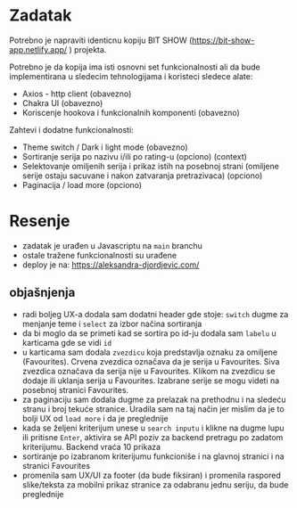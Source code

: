 # Zadatak
Potrebno je napraviti identicnu kopiju BIT SHOW (https://bit-show-app.netlify.app/ ) projekta.

Potrebno je da kopija ima isti osnovni set funkcionalnosti ali da bude implementirana u sledecim tehnologijama i koristeci sledece alate: 
- Axios - http client (obavezno)
- Chakra UI (obavezno)
- Koriscenje hookova i funkcionalnih komponenti (obavezno)

Zahtevi i dodatne funkcionalnosti:
- Theme switch / Dark i light mode (obavezno)
- Sortiranje serija po nazivu i/ili po rating-u (opciono) (context)
- Selektovanje omiljenih serija i prikaz istih na posebnoj strani (omiljene serije ostaju sacuvane i nakon zatvaranja pretrazivaca) (opciono)
- Paginacija / load more (opciono)

# Resenje

- zadatak je urađen u Javascriptu na `main` branchu
- ostale tražene funkcionalnosti su urađene
- deploy je na: https://aleksandra-djordjevic.com/

## objašnjenja

- radi boljeg UX-a dodala sam dodatni header gde stoje: `switch` dugme za menjanje teme i `select` za izbor načina sortiranja
- da bi moglo da se primeti kad se sortira po id-ju dodala sam `labelu` u karticama gde se vidi `id`
- u karticama sam dodala `zvezdicu` koja predstavlja oznaku za omiljene (Favourites). Crvena zvezdica označava da je serija u Favourites. Siva zvezdica označava da serija nije u Favourites. Klikom na zvezdicu se dodaje ili uklanja serija u Favourites. Izabrane serije se mogu videti na posebnoj stranici Favourites.
- za paginaciju sam dodala dugme za prelazak na prethodnu i na sledeću stranu i broj tekuće stranice. Uradila sam na taj način jer mislim da je to bolji UX od `load more` i da je preglednije
- kada se željeni kriterijum unese u `search inputu` i klikne na dugme lupu ili pritisne `Enter`, aktivira se API poziv za backend pretragu po zadatom kriterijumu. Backend vraća 10 prikaza
- sortiranje po izabranom kriterijumu funkcioniše i na glavnoj stranici i na stranici Favourites
- promenila sam UX/UI za footer (da bude fiksiran) i promenila raspored slike/teksta za mobilni prikaz stranice za odabranu jednu seriju, da bude preglednije
